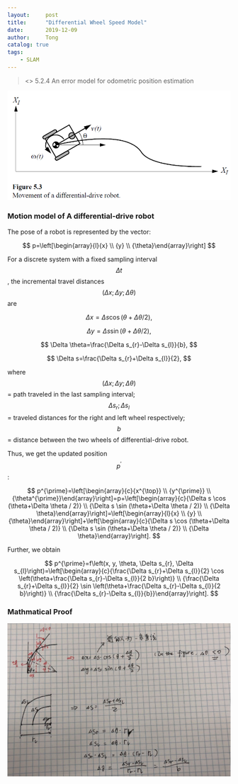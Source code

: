 ```yaml
---
layout:     post
title:      "Differential Wheel Speed Model"
date:       2019-12-09
author:     Tong
catalog: true
tags:
    - SLAM
---
```


> <<Introduction to autonomous mobile robots>> 5.2.4 An error model for odometric position estimation


![](https://raw.githubusercontent.com/TongLing916/tongling916.github.io/master/img/differential_drive_robot.PNG?token=AEVZO3JZK3M4UQ2S6N2JE326NRRS6)


### Motion model of A differential-drive robot

The pose of a robot is represented by the vector:

$$
p=\left[\begin{array}{l}{x} \\ {y} \\ {\theta}\end{array}\right]
$$

For a discrete system with a fixed sampling interval $$\Delta t$$, the incremental travel distances $$
(\Delta x ; \Delta y ; \Delta \theta)
$$ are

$$
\Delta x=\Delta s \cos (\theta+\Delta \theta / 2),
$$

$$
\Delta y=\Delta s \sin (\theta+\Delta \theta / 2),
$$

$$
\Delta \theta=\frac{\Delta s_{r}-\Delta s_{l}}{b},
$$

$$
\Delta s=\frac{\Delta s_{r}+\Delta s_{l}}{2},
$$

where
$$
(\Delta x ; \Delta y ; \Delta \theta)
$$ = path traveled in the last sampling interval;
$$
\Delta s_{r} ; \Delta s_{l}
$$ = traveled distances for the right and left wheel respectively;
$$
b
$$ = distance between the two wheels of differential-drive robot.

Thus, we get the updated position $$p^{\prime}$$:

$$
p^{\prime}=\left[\begin{array}{c}{x^{\top}} \\ {y^{\prime}} \\ {\theta^{\prime}}\end{array}\right]=p+\left[\begin{array}{c}{\Delta s \cos (\theta+\Delta \theta / 2)} \\ {\Delta s \sin (\theta+\Delta \theta / 2)} \\ {\Delta \theta}\end{array}\right]=\left[\begin{array}{l}{x} \\ {y} \\ {\theta}\end{array}\right]+\left[\begin{array}{c}{\Delta s \cos (\theta+\Delta \theta / 2)} \\ {\Delta s \sin (\theta+\Delta \theta / 2)} \\ {\Delta \theta}\end{array}\right].
$$

Further, we obtain

$$
p^{\prime}=f\left(x, y, \theta, \Delta s_{r}, \Delta s_{l}\right)=\left[\begin{array}{c}{\frac{\Delta s_{r}+\Delta s_{l}}{2} \cos \left(\theta+\frac{\Delta s_{r}-\Delta s_{l}}{2 b}\right)} \\ {\frac{\Delta s_{r}+\Delta s_{l}}{2} \sin \left(\theta+\frac{\Delta s_{r}-\Delta s_{l}}{2 b}\right)} \\ {\frac{\Delta s_{r}-\Delta s_{l}}{b}}\end{array}\right].
$$

### Mathmatical Proof

![](https://raw.githubusercontent.com/TongLing916/tongling916.github.io/master/img/proof_of_differential_model.PNG?token=AEVZO3N5LQADIO4E5UTTW7K6NRRVA)
